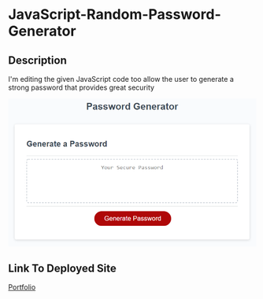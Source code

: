 # JavaScript-Random-Password-Generator

## Description
I'm editing the given JavaScript code too allow the user to generate a strong password that provides great security

![Password Generator](./Assets/03-javascript-homework-demo.png)

## Link To Deployed Site
[Portfolio](https://akcashing.github.io/JavaScript-Random-Password-Generator/)
